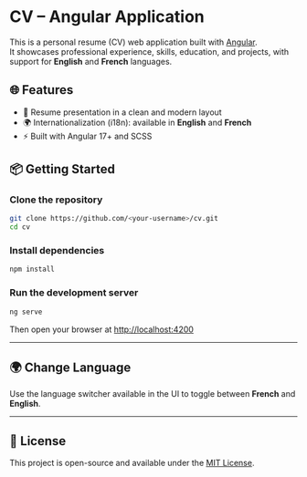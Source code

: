 # CV – Angular Application

This is a personal resume (CV) web application built with [Angular](https://angular.io/).  
It showcases professional experience, skills, education, and projects, with support for **English** and **French** languages.

## 🌐 Features

- 💼 Resume presentation in a clean and modern layout
- 🌍 Internationalization (i18n): available in **English** and **French**
- ⚡ Built with Angular 17+ and SCSS

## 📦 Getting Started

### Clone the repository

```bash
git clone https://github.com/<your-username>/cv.git
cd cv
```

### Install dependencies

```bash
npm install
```

### Run the development server

```bash
ng serve
```

Then open your browser at [http://localhost:4200](http://localhost:4200)

---

## 🌍 Change Language

Use the language switcher available in the UI to toggle between **French** and **English**.

---

## 📄 License

This project is open-source and available under the [MIT License](LICENSE).
